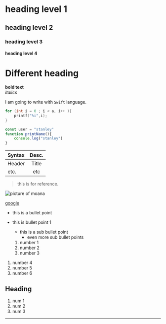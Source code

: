 # heading level 1

## heading level 2

### heading level 3

#### heading level 4

Different heading 
=================

**bold text**  
*italics*

I am going to write with `Swift` language.  

```c
for (int i = 0 ; i < a, i++ ){
    printf("%i",i);
}
```

```js
const user = "stanley"
function printName(){
    console.log("stanley")
}
```
| Syntax | Desc. |
|:--------|:-------:|
| Header | Title |
|  etc.  |  etc  |

> this is for reference.

![picture of moana](/devblog/assets/moana.jpeg)

[google](https://google.com)

- this is a bullet point
- this is bullet point 1
  - this is a sub bullet point
    - even more sub bullet points

  1. number 1
  1. number 2
  1. number 3

1. number 4
2. number 5
3. number 6

## Heading 

1. num 1
1. num 2
1. num 3

---